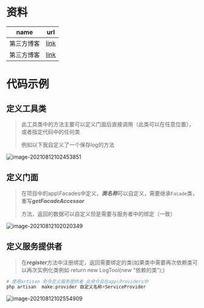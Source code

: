 # 资料

| name       | url                                                          |
| ---------- | ------------------------------------------------------------ |
| 第三方博客 | [link](https://ziruchu.com/art/23)                           |
| 第三方博客 | [link](https://www.qianjinyike.com/laravel-%e6%a0%b8%e5%bf%83%e6%a6%82%e5%bf%b5%ef%bc%88%e6%9c%8d%e5%8a%a1%e5%ae%b9%e5%99%a8%e3%80%81%e6%9c%8d%e5%8a%a1%e6%8f%90%e4%be%9b%e8%80%85%e3%80%81facades%e3%80%81contracts%e3%80%81%e8%be%85/) |



#  代码示例

##  定义工具类

> 此工具类中的方法主要可以定义门面后直接调用（此类可以在任意位置），或者指定代码中的任何类
>
> 例如以下我自定义了一个保存log的方法

![image-20210812102453851](https://yaoliuyang-blog-images.oss-cn-beijing.aliyuncs.com/blogImages/image-20210812102453851.png)

## 定义门面

> 在项目中的app\Facades中定义，***类名称***可以自定义，需要继承`Facade`类，重写***getFacadeAccessor***
>
> 方法，返回的数据可以自定义但是需要与服务者中的绑定（一致）

![image-20210812102020349](https://yaoliuyang-blog-images.oss-cn-beijing.aliyuncs.com/blogImages/image-20210812102020349.png)





## 定义服务提供者

> 在***register***方法中注册绑定，返回需要绑定的类(如果类中需要再次依赖类可以再次实例化类例如 return new LogTool(new "依赖的类");)

```php
# 使用artisan 命令定义服务提供者 此命令会在app\Providers中
php artisan  make:provider 自定义名称+ServiceProvider    
```

![image-20210812102554909](https://yaoliuyang-blog-images.oss-cn-beijing.aliyuncs.com/blogImages/image-20210812102554909.png)
